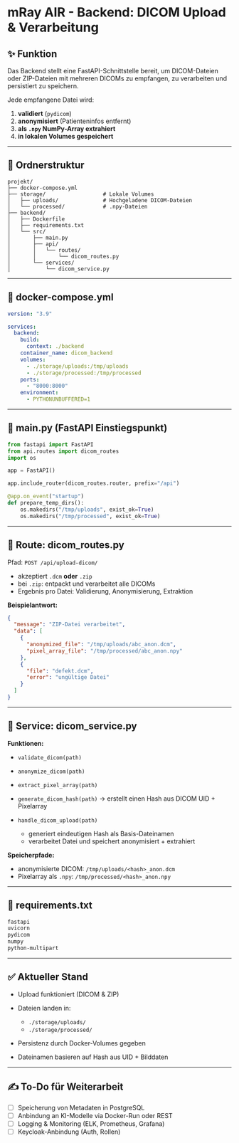# mRay AIR - Backend: DICOM Upload & Verarbeitung

## ✨ Funktion

Das Backend stellt eine FastAPI-Schnittstelle bereit,
um DICOM-Dateien oder ZIP-Dateien mit mehreren DICOMs zu empfangen, zu verarbeiten und persistiert zu speichern.

Jede empfangene Datei wird:

1. **validiert** (`pydicom`)
2. **anonymisiert** (Patienteninfos entfernt)
3. **als `.npy` NumPy-Array extrahiert**
4. **in lokalen Volumes gespeichert**

---

## 📁 Ordnerstruktur

```
projekt/
├── docker-compose.yml
├── storage/                  # Lokale Volumes
│   ├── uploads/              # Hochgeladene DICOM-Dateien
│   └── processed/            # .npy-Dateien
├── backend/
│   ├── Dockerfile
│   ├── requirements.txt
│   └── src/
│       ├── main.py
│       ├── api/
│       │   └── routes/
│       │       └── dicom_routes.py
│       └── services/
│           └── dicom_service.py
```

---

## 🚚 docker-compose.yml

```yaml
version: "3.9"

services:
  backend:
    build:
      context: ./backend
    container_name: dicom_backend
    volumes:
      - ./storage/uploads:/tmp/uploads
      - ./storage/processed:/tmp/processed
    ports:
      - "8000:8000"
    environment:
      - PYTHONUNBUFFERED=1
```

---

## 🚀 main.py (FastAPI Einstiegspunkt)

```python
from fastapi import FastAPI
from api.routes import dicom_routes
import os

app = FastAPI()

app.include_router(dicom_routes.router, prefix="/api")

@app.on_event("startup")
def prepare_temp_dirs():
    os.makedirs("/tmp/uploads", exist_ok=True)
    os.makedirs("/tmp/processed", exist_ok=True)
```

---

## 🔹 Route: dicom\_routes.py

Pfad: `POST /api/upload-dicom/`

* akzeptiert `.dcm` **oder** `.zip`
* bei `.zip`: entpackt und verarbeitet alle DICOMs
* Ergebnis pro Datei: Validierung, Anonymisierung, Extraktion

**Beispielantwort:**

```json
{
  "message": "ZIP-Datei verarbeitet",
  "data": [
    {
      "anonymized_file": "/tmp/uploads/abc_anon.dcm",
      "pixel_array_file": "/tmp/processed/abc_anon.npy"
    },
    {
      "file": "defekt.dcm",
      "error": "ungültige Datei"
    }
  ]
}
```

---

## 🔧 Service: dicom\_service.py

**Funktionen:**

* `validate_dicom(path)`
* `anonymize_dicom(path)`
* `extract_pixel_array(path)`
* `generate_dicom_hash(path)` → erstellt einen Hash aus DICOM UID + Pixelarray
* `handle_dicom_upload(path)`

  * generiert eindeutigen Hash als Basis-Dateinamen
  * verarbeitet Datei und speichert anonymisiert + extrahiert

**Speicherpfade:**

* anonymisierte DICOM: `/tmp/uploads/<hash>_anon.dcm`
* Pixelarray als `.npy`: `/tmp/processed/<hash>_anon.npy`

---

## 📄 requirements.txt

```txt
fastapi
uvicorn
pydicom
numpy
python-multipart
```

---

## ✅ Aktueller Stand

* Upload funktioniert (DICOM & ZIP)
* Dateien landen in:

  * `./storage/uploads/`
  * `./storage/processed/`
* Persistenz durch Docker-Volumes gegeben
* Dateinamen basieren auf Hash aus UID + Bilddaten

---

## ✍️ To-Do für Weiterarbeit

* [ ] Speicherung von Metadaten in PostgreSQL
* [ ] Anbindung an KI-Modelle via Docker-Run oder REST
* [ ] Logging & Monitoring (ELK, Prometheus, Grafana)
* [ ] Keycloak-Anbindung (Auth, Rollen)
